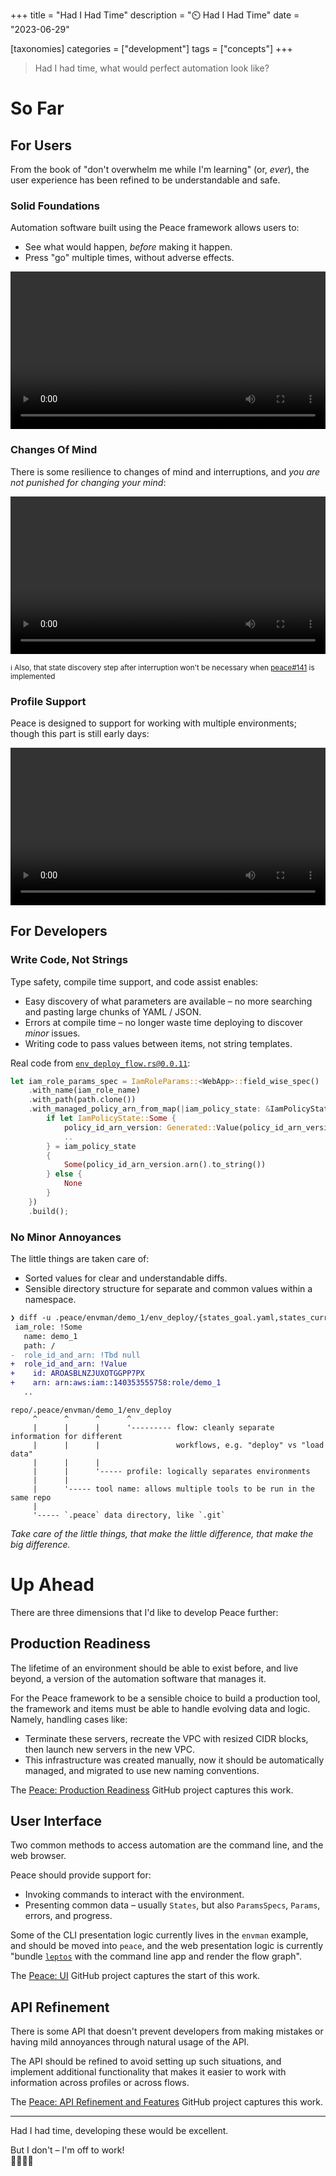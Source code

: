 +++
title = "Had I Had Time"
description = "⏲️ Had I Had Time"
date = "2023-06-29"

[taxonomies]
categories = ["development"]
tags = ["concepts"]
+++

> Had I had time, what would perfect automation look like?

# So Far

## For Users

From the book of "don't overwhelm me while I'm learning" (or, *ever*), the user experience has been refined to be understandable and safe.


### Solid Foundations

Automation software built using the Peace framework allows users to:

* See what would happen, *before* making it happen.
* Press "go" multiple times, without adverse effects.

<video controls width="100%"><source src="envman_basic_demo.mp4" type="video/mp4" /></video>


### Changes Of Mind

There is some resilience to changes of mind and interruptions, and *you are not punished for changing your mind*:

<video controls width="100%"><source src="envman_interruption_demo.mp4" type="video/mp4" /></video>

<sub>ℹ️ Also, that state discovery step after interruption won't be necessary when [peace#141](https://github.com/azriel91/peace/issues/141) is implemented</sub>


### Profile Support

Peace is designed to support for working with multiple environments; though this part is still early days:

<video controls width="100%"><source src="envman_profile_demo.mp4" type="video/mp4" /></video>


## For Developers

### Write Code, Not Strings

Type safety, compile time support, and code assist enables:

* Easy discovery of what parameters are available &ndash; no more searching and pasting large chunks of YAML / JSON.
* Errors at compile time &ndash; no longer waste time deploying to discover *minor* issues.
* Writing code to pass values between items, not string templates.

Real code from [`env_deploy_flow.rs@0.0.11`](https://github.com/azriel91/peace/blob/0.0.11/examples/envman/src/flows/env_deploy_flow.rs#L134-L148):

```rust
let iam_role_params_spec = IamRoleParams::<WebApp>::field_wise_spec()
    .with_name(iam_role_name)
    .with_path(path.clone())
    .with_managed_policy_arn_from_map(|iam_policy_state: &IamPolicyState| {
        if let IamPolicyState::Some {
            policy_id_arn_version: Generated::Value(policy_id_arn_version),
            ..
        } = iam_policy_state
        {
            Some(policy_id_arn_version.arn().to_string())
        } else {
            None
        }
    })
    .build();
```


### No Minor Annoyances

The little things are taken care of:

* Sorted values for clear and understandable diffs.
* Sensible directory structure for separate and common values within a namespace.

```diff
❯ diff -u .peace/envman/demo_1/env_deploy/{states_goal.yaml,states_current.yaml}
 iam_role: !Some
   name: demo_1
   path: /
-  role_id_and_arn: !Tbd null
+  role_id_and_arn: !Value
+    id: AROASBLNZJUXOTGGPP7PX
+    arn: arn:aws:iam::140353555758:role/demo_1
   ..
```

```
repo/.peace/envman/demo_1/env_deploy
     ^      ^      ^      ^
     |      |      |      '--------- flow: cleanly separate information for different
     |      |      |                 workflows, e.g. "deploy" vs "load data"
     |      |      |
     |      |      '----- profile: logically separates environments
     |      |
     |      '----- tool name: allows multiple tools to be run in the same repo
     |
     '----- `.peace` data directory, like `.git`
```

*Take care of the little things, that make the little difference, that make the big difference.*


# Up Ahead

There are three dimensions that I'd like to develop Peace further:

## Production Readiness

<div id="production_readiness_dot"></div>

The lifetime of an environment should be able to exist before, and live beyond, a version of the automation software that manages it.

For the Peace framework to be a sensible choice to build a production tool, the framework and items must be able to handle evolving data and logic. Namely, handling cases like:

* Terminate these servers, recreate the VPC with resized CIDR blocks, then launch new servers in the new VPC.
* This infrastructure was created manually, now it should be automatically managed, and migrated to use new naming conventions.

The [Peace: Production Readiness] GitHub project captures this work.


## User Interface

<div id="user_interface_dot"></div>

Two common methods to access automation are the command line, and the web browser.

Peace should provide support for:

* Invoking commands to interact with the environment.
* Presenting common data &ndash; usually `States`, but also `ParamsSpecs`, `Params`, errors, and progress.

Some of the CLI presentation logic currently lives in the `envman` example, and should be moved into `peace`, and the web presentation logic is currently "bundle [`leptos`](https://github.com/leptos-rs/leptos) with the command line app and render the flow graph".

The [Peace: UI] GitHub project captures the start of this work.


## API Refinement

<div id="api_refinement_dot"></div>

There is some API that doesn't prevent developers from making mistakes or having mild annoyances through natural usage of the API.

The API should be refined to avoid setting up such situations, and implement additional functionality that makes it easier to work with information across profiles or across flows.

The [Peace: API Refinement and Features] GitHub project captures this work.

---

Had I had time, developing these would be excellent.

But I don't &ndash; I'm off to work!  
🏃🏽‍♂️💨

[Peace: Production Readiness]: https://github.com/users/azriel91/projects/1
[Peace: UI]: https://github.com/users/azriel91/projects/2
[Peace: API Refinement and Features]: https://github.com/users/azriel91/projects/3

<script type="text/javascript">
// Hack to set the playback rate for videos.
// You can't set it in the HTML element.
document.querySelectorAll("video").forEach(v => { v.playbackRate = 2.0; });
</script>

<script type="module">
    import { Graphviz } from "https://cdn.jsdelivr.net/npm/@hpcc-js/wasm/dist/graphviz.js";

    const graphviz = await Graphviz.load();
    const production_readiness_dot = `digraph G {
        graph [
            penwidth  = 0
            nodesep   = 0.1
            ranksep   = 0.3
            bgcolor   = "transparent"
            fontname  = "helvetica"
            fontsize  = 12
            fontcolor = "#9f9f9f"
            splines   = line
            rankdir   = LR
        ]
        node [
            penwidth  = 4
            fontcolor = "#111111"
            fontname  = "monospace"
            fontsize  = 9
            shape     = "circle"
            style     = "filled"
            width     = 0.25
            height    = 0.25
            margin    = 0.04
            color     = "#9999aa"
            fillcolor = "#ddddf5"
        ]
        edge [
            penwidth  = 1
            arrowsize = 0.5
            color     = "#7f7f7f"
            fontcolor = "#7f7f7f"
        ]

        subgraph cluster_env_v1 {
            label = "env_v1"
            labelloc = "bottom"

            env_v1_a [label = ""]
            env_v1_b [label = ""]
            env_v1_c [label = ""]
            env_v1_d [label = ""]
            env_v1_e [label = "", style = "invis"]

            env_v1_a -> env_v1_b
            env_v1_a -> env_v1_c
            env_v1_b -> env_v1_d
            env_v1_b -> env_v1_e [style = "invis"]
            env_v1_c -> env_v1_e [style = "invis"]
        }

        subgraph cluster_env_v2 {
            label = "env_v2"
            labelloc = "bottom"

            env_v2_a [label = ""]
            env_v2_b [label = ""]
            env_v2_c [label = ""]
            env_v2_d [label = ""]
            env_v2_e [label = "", color="#449966", fillcolor="#88cc88"]

            env_v2_a -> env_v2_b
            env_v2_a -> env_v2_c
            env_v2_b -> env_v2_d
            env_v2_b -> env_v2_e
            env_v2_c -> env_v2_e
        }

        subgraph cluster_env_v3 {
            label = "env_v3"
            labelloc = "bottom"

            env_v3_a [label = ""]
            env_v3_b [label = "", color="#994444", fillcolor="#cc8888"]
            env_v3_c [label = ""]
            env_v3_d [label = "", color="#994444", fillcolor="#88cc88", style="dashed,filled"]
            env_v3_e [label = "", color="#994444", fillcolor="#88cc88", style="dashed,filled"]

            env_v3_a -> env_v3_b
            env_v3_a -> env_v3_c
            env_v3_b -> env_v3_d
            env_v3_b -> env_v3_e
            env_v3_c -> env_v3_e
        }

        env_v1_d -> env_v2_a [style = "invis"]
        env_v1_e -> env_v2_a [style = "invis"]

        env_v2_d -> env_v3_a [style = "invis"]
        env_v2_e -> env_v3_a [style = "invis"]
    }`;
    document.getElementById("production_readiness_dot").innerHTML = graphviz.layout(production_readiness_dot, "svg", "dot");

    const user_interface_dot = `digraph G {
        graph [
            margin    = 0.0
            penwidth  = 0
            nodesep   = 0.0
            ranksep   = 0.02
            bgcolor   = "transparent"
            fontname  = "helvetica"
            fontcolor = "#7f7f7f"
            rankdir   = LR
            splines   = line
        ]
        node [
            fontcolor = "#111111"
            fontname  = "monospace"
            fontsize  = 12
            shape     = "circle"
            style     = "filled"
            width     = 0.3
            height    = 0.3
            margin    = 0.04
            color     = "#9999aa"
            fillcolor = "#ddddf5"
            penwidth  = 3
        ]
        edge [
            arrowsize = 0.7
            color     = "#7f7f7f"
            fontcolor = "#7f7f7f"
            penwidth  = 3
        ]

        subgraph cluster_a {
            node [color="#449966" fillcolor="#99dd99"]
            a [label = <<b>a</b>>]
            a_text [shape="plain" style="" fontcolor="#7f7f7f" label = <<table border="0" cellborder="0" cellpadding="0"><tr>
                <td><font point-size="15">📥</font></td>
                <td balign="left">file<br/>download</td>
            </tr></table>>]
        }

        subgraph cluster_b {
            node [color="#446699" fillcolor="#99aaee"]
            b [label = <<b>b</b>> class="item_b_in_progress" style="dashed,filled"]
            b_text [shape="plain" style="" fontcolor="#7f7f7f" label = <<table border="0" cellborder="0" cellpadding="0"><tr>
                <td><font point-size="15">🪣</font></td>
                <td balign="left">s3<br/>bucket</td>
            </tr></table>>]
        }

        subgraph cluster_c {
            c [label = <<b>c</b>>]
            c_text [shape="plain" style="" fontcolor="#7f7f7f" label = <<table border="0" cellborder="0" cellpadding="0"><tr>
                <td><font point-size="15">📤</font></td>
                <td balign="left">s3<br/>object</td>
            </tr></table>>]
        }

        a -> c [minlen = 9, color="#66aa66"]
        b -> c [minlen = 9, color="#6688bb"]
    }`;
    document.getElementById("user_interface_dot").innerHTML = graphviz.layout(user_interface_dot, "svg", "dot");
</script>

<style type="text/css">
.item_b_in_progress ellipse {
    animation: 10.0s linear forwards 0.0s infinite item_b_in_progress;
}
@keyframes item_b_in_progress {
    0% {
        transform-origin: 42.16px -56px;
/*        transform-origin: attr(cx px) attr(cy px);*/
        transform: rotate(0deg);
    }
    100% {
        transform-origin: 42.16px -56px;
/*        transform-origin: attr(cx px) attr(cy px);*/
        transform: rotate(360deg);
    }
}
</style>
